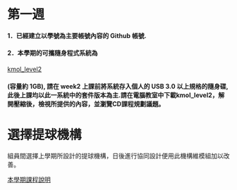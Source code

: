 # 第一週

#### 1．已經建立以學號為主要帳號內容的 Github 帳號.

#### 2．本學期的可攜隨身程式系統為

[kmol\_level2](https://drive.google.com/file/d/1qSVNH1052bcPyepgGfxN8dciufOM0gUu/view?usp=sharing)

#### \(容量約 1GB\), 請在 week2 上課前將系統存入個人的 USB 3.0 以上規格的隨身碟, 此後上課均以此一系統中的套件版本為主.請在電腦教室中下載kmol\_level2，解開壓縮後，檢視所提供的內容，並瀏覽CD課程規劃議題。

# 選擇提球機構

組員間選擇上學期所設計的提球機構，日後進行協同設計便用此機構維模組加以改善。

[本學期課程說明](https://github.com/mdecourse/cd2018/issues/13)



